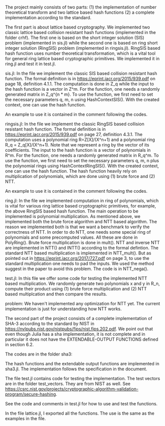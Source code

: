 The project mainly consists of two parts: (1) the implementation of number theoretical transform and two lattice based hash functions (2) a complete implementation according to the standard.







The first part is about lattice based cryptography. We implemented two classic lattice based collision resistant hash functions (implemented in the folder crhf). The first one is based on the short integer solution (SIS) problem (implemented in sis.jl) while the second one is based on ring short integer solution (RingSIS) problem (implemented in ringsis.jl). RingSIS based hash function uses number theoretical transformation, which is a vital tool for general ring lattice based cryptographic primitives. We implemented it in ring.jl and test it in test.jl.


sis.jl: In the file we implement the classic SIS based collision resistant hash function. The formal definition is in https://eprint.iacr.org/2015/939.pdf on page 18, definition 4.1.1. The computation is done in Z_q while the input to the hash function is a vector in Z^m. For the function, one needs a randomly generated matrix in Z_q^{n * m}. To use the function, we first need to set the necessary parameters q, m, n using HashContextSIS(). With the created context, one can use the hash function.

An example to use it is contained in the comment following the codes.

ringsis.jl: In the file we implement the classic RingSIS based collision resistant hash function. The formal definition is in https://eprint.iacr.org/2015/939.pdf on page 27, definition 4.3.1. The computation uses a polynomial ring R=Z[X]/(X^n+1) and a polynomial ring R_q = Z_q[X]/(X^n+1). Note that we represent a ring by the vector of its coefficients. The input to the hash function is a vector of polynomials in R^m. For the function, one needs a randomly generated matrix in R_q^m. To use the function, we first need to set the necessary parameters q, m, n plus the polynomial rings using HashContextRingSIS(). With the created context, one can use the hash function. The hash function heavily rely on multiplication of polynomials, which are done using (1) brute force and (2) NTT.

An example to use it is contained in the comment following the codes.

ring.jl: In the file we implemented computation in ring of polynomials, which is vital for various ring lattice based cryptographic primitives, for example, the above RingSIS based hash function. The main operation to be implemented is polynomial multiplication. As mentioned above, we implemented both the brute force algorithm and NTT based algorithm. The reason we implemented both is that we want a benchmark to verify the correctness of NTT. In order to do NTT, one needs some special ring of polynomials and some precomputed values. All these are done in PolyRing(). Brute force multiplication is done in mult(). NTT and inverse NTT are implemented in NTT() and INTT() according to the formal defintion. The standard NTT based multiplication is implemented in NTT_mult(). But as pointed out in https://eprint.iacr.org/2017/727.pdf on page 3, to use the standard multiplication one needs to pad the inputs. We used the method suggest in the paper to avoid this problem. The code is in NTT_nega(). 

test.jl: In this file we offer some code for testing the implemented NTT based multiplication. We randomly generate two polynomials x and y in R_n, compute their product using (1) brute force multiplication and (2) NTT based multiplcation and then compare the results.

problem: We haven't implemented any optimization for NTT yet. The current implementation is just for understanding how NTT works.





The second part of the project consists of a complete implementation of SHA-3 according to the standard by NIST in https://nvlpubs.nist.gov/nistpubs/fips/nist.fips.202.pdf. We point out that even though Julia has a sha implementation, it is not complete and in particular it does not have the EXTENDABLE-OUTPUT FUNCTIONS defined in section 6.2.

The codes are in the folder sha3:

The hash functions and the extendable output functions are implemented in sha3.jl. The implementation follows the specification in the document. 

The file test.jl contains code for testing the implementation. The test vectors are in the folder test_vectors. They are from NIST as well. See https://csrc.nist.gov/projects/cryptographic-algorithm-validation-program/secure-hashing.

See the code and comments in test.jl for how to use and test the functions.





In the file lattice.jl, I exported all the functions. The use is the same as the examples in the file. 




